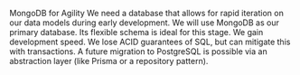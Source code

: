 MongoDB for Agility
We need a database that allows for rapid iteration on our data models during early development.
We will use MongoDB as our primary database. Its flexible schema is ideal for this stage.
We gain development speed. We lose ACID guarantees of SQL, but can mitigate this with transactions. A future migration to PostgreSQL is possible via an abstraction layer (like Prisma or a repository pattern).